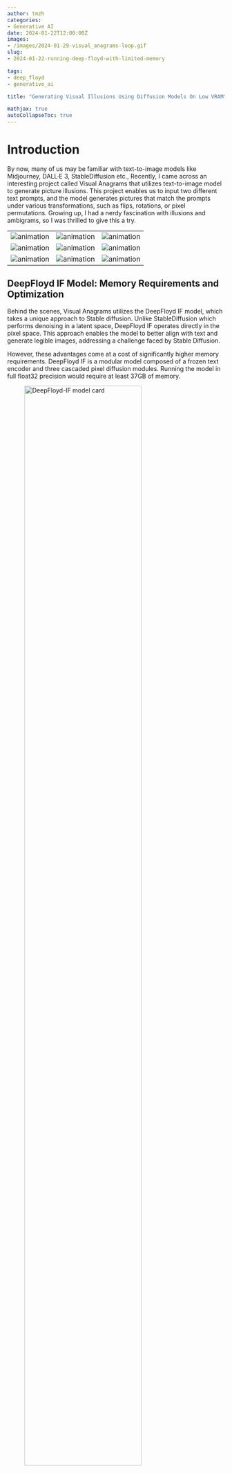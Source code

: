 ```yaml
---
author: tmzh
categories:
- Generative AI 
date: 2024-01-22T12:00:00Z
images: 
- /images/2024-01-29-visual_anagrams-loop.gif
slug: 
- 2024-01-22-running-deep-floyd-with-limited-memory

tags:
- deep_floyd
- generative_ai

title: "Generating Visual Illusions Using Diffusion Models On Low VRAM"

mathjax: true
autoCollapseToc: true
---
```


# Introduction
By now, many of us may be familiar with text-to-image models like Midjourney, DALL·E 3, StableDiffusion etc., Recently, I came across an interesting project called Visual Anagrams that utilizes text-to-image model to generate picture illusions. This project enables us to input two different text prompts, and the model generates pictures that match the prompts under various transformations, such as flips, rotations, or pixel permutations. Growing up, I had a nerdy fascination with illusions and ambigrams, so I was thrilled to give this a try.

|                                                            |   |   |
|------------------------------------------------------------|---|---|
| ![animation](/images/2024-01-28-waterfall.deer.mp4-output.gif) |  ![animation](/images/2024-01-29-rotate_cw.oil.painting.houses.medieval.village.ship.ocean.gif) |  ![animation](/images/2024-01-28-rotate_180.pop.art.wolverine.joker.gif) |
| ![animation](/images/2024-01-28-line-drawing-old-man-girl.gif) |  ![animation](/images/2024-01-28-square_hinge.oil.painting.Medieval.village.scene.with.busy.gif) |  ![animation](/images/2024-01-29-negate.photo.woman.man.gif) |
| ![animation](/images/2024-01-28-jigsaw.oil.painting.classroom.playground.gif) |  ![animation](/images/2024-01-28-rotate_180.line.drawing.cat.bunny.gif) |  ![animation](/images/2024-01-29-rotate_180.oil.painting.forest.fire.truck.gif) |

##  DeepFloyd IF Model: Memory Requirements and Optimization

Behind the scenes, Visual Anagrams utilizes the DeepFloyd IF model, which takes a unique approach to Stable diffusion. Unlike StableDiffusion which performs denoising in a latent space, DeepFloyd IF operates directly in the pixel space. This approach enables the model to better align with text and generate legible images, addressing a challenge faced by Stable Diffusion.

However, these advantages come at a cost of significantly higher memory requirements. DeepFloyd IF is a modular model composed of a frozen text encoder and three cascaded pixel diffusion modules. Running the model in full float32 precision would require at least 37GB of memory.

<figure>
    <img src="/images/2024-01-28-deep-floyd-if-scheme.jpg"
         alt="DeepFloyd-IF model card"
         width="80%">
    <figcaption><i>source: <a href="https://huggingface.co/DeepFloyd/IF-I-XL-v1.0">DeepFloyd-IF model card</a>
</i></figcaption>
</figure>

Fortunately, it is possible to run this model on Google Colab or even on consumer hardware for free. The Diffusers API from HuggingFace allows us to load individual components modularly, reducing the memory requirements by loading components selectively.

# Inference process

## Import and setup what we need
First let us install the dependencies and a copy of visual anagrams repo.

```python
! pip install -q
    diffusers
    transformers
    safetensors
    sentencepiece
    accelerate
    bitsandbytes
    einops
    mediapy
    accelerate

!pip install -q git+https://github.com/dangeng/visual_anagrams.git
```

## Load TextEncoder Model
The TextEncoder model used in DeepFloyd-IF is `T5`. To begin, we load this `T5` model in half-precision (fp16) and utilize the `device_map` flag to enable transformers to offload model layers to either CPU or disk. This reduces the memory requirements by more than half. For more information on device_map, refer to the transformers [documentation](https://huggingface.co/docs/accelerate/usage_guides/big_modeling#designing-a-device-map).

```python
from transformers import T5EncoderModel

text_encoder = T5EncoderModel.from_pretrained(
    "DeepFloyd/IF-I-L-v1.0",
    subfolder="text_encoder",
    device_map="auto",
    variant="fp16",
    torch_dtype=torch.float16,
)
```

### Addendum
To further reduce memory utilization, we can also load the same `T5` model using 8-bit quantization. Transformers directly supports bitsandbytes through the load_in_8bit flag. Set the variant="8bit" flag to download pre-quantized weights. This allows loading the text encoders in as little as 8GB of memory.

## Create text embeddings
Next, we need to generate embeddings for the two prompts that describe the visual illusions. DiffusionPipeline from HuggingFace Diffusers library contains methods to load models necessary for running diffusion networks. We can override the individual models used by changing the keyword arguments to `from_pretrained`. In this case, we pass the previously instantiated `text_encoder` for the text_encoder argument and `None` for the unet argument to avoid loading the UNet into memory, enabling us to load only the necessary models to run the text embedding portion of the diffusion process.

```python
from diffusers import DiffusionPipeline

pipe = DiffusionPipeline.from_pretrained(
    "DeepFloyd/IF-I-L-v1.0",
    text_encoder=text_encoder, # pass the previously instantiated text encoder
    unet=None
)
```
We can now use this pipeline to encode the two prompts. The prompts need to be concatenated for the illusion.

```python
# Feel free to change me:
prompts = [
      'an oil painting of a deer',
      'an oil painting of a waterfall',
    ]

# Embed prompts using the T5 model
prompt_embeds = [pipe.encode_prompt(prompt) for prompt in prompts]
prompt_embeds, negative_prompt_embeds = zip(*prompt_embeds)
prompt_embeds = torch.cat(prompt_embeds)
negative_prompt_embeds = torch.cat(negative_prompt_embeds)  # These are just null embeds
``` 

Flush to free memory for the next stages.

```python
import gc

def flush():
    gc.collect()
    torch.cuda.empty_cache()

del text_encoder
del pipe
flush()
```

## Main Diffusion Process
With the available GPU memory, we can reload the DiffusionPipeline using only the UNet to execute the main diffusion process. Note that once again we are loading the weights in 16-bit floating point format using the variant and torch_dtype keyword arguments.

```python
from diffusers import DiffusionPipeline

stage_1 = DiffusionPipeline.from_pretrained(
    "DeepFloyd/IF-I-L-v1.0",
    text_encoder=None,
    variant="fp16",
    torch_dtype=torch.float16,
)

stage_1.enable_model_cpu_offload()
stage_1.to('cuda')
```

```python
stage_2 = DiffusionPipeline.from_pretrained(
                "DeepFloyd/IF-II-L-v1.0",
                text_encoder=None,
                variant="fp16",
                torch_dtype=torch.float16,
              )
stage_2.enable_model_cpu_offload()
stage_2.to('cuda')
```

## Generate Image
Choose one of the view transformations supported by the Visual Anagrams repository.

```python
from visual_anagrams.views import get_views
# UNCOMMENT ONE OF THESE

# views = get_views(['identity', 'rotate_180'])
# views = get_views(['identity', 'rotate_cw'])
# views = get_views(['identity', 'flip'])
# views = get_views(['identity', 'jigsaw'])
views = get_views(['identity', 'negate'])
# views = get_views(['identity', 'skew'])
# views = get_views(['identity', 'patch_permute'])
# views = get_views(['identity', 'pixel_permute'])
# views = get_views(['identity', 'inner_circle'])
```


## Results
Now, we are ready to generate the visual illusions. The `sample_stage_1` function from visual anagrams repo accomplishes this and produces a $64 \times 64$ image. Similarly, the `sample_stage_2` function upsamples the resulting image while denoising all views, generating a $256 \times 256$ image. 

```python
from visual_anagrams.samplers import sample_stage_1, sample_stage_2
from visual_anagrams.utils import add_args, save_illusion, save_metadata
image_64 = sample_stage_1(stage_1,
                          prompt_embeds,
                          negative_prompt_embeds,
                          views,
                          num_inference_steps=40,
                          guidance_scale=10.0,
                          reduction='mean',
                          generator=None)
mp.show_images([im_to_np(view.view(image_64[0])) for view in views])
```


```python
image = sample_stage_2(stage_2,
                       image_64,
                       prompt_embeds,
                       negative_prompt_embeds,
                       views,
                       num_inference_steps=30,
                       guidance_scale=10.0,
                       reduction='mean',
                       noise_level=50,
                       generator=None)
mp.show_images([im_to_np(view.view(image[0])) for view in views])


```

## More Examples
![animation](/images/2024-01-28-waterfall.deer.mp4-output.gif) 
![animation](/images/2024-01-29-rotate_cw.oil.painting.houses.medieval.village.ship.ocean.gif) 
![animation](/images/2024-01-28-rotate_180.pop.art.wolverine.joker.gif) 
![animation](/images/2024-01-28-line-drawing-old-man-girl.gif) 
![animation](/images/2024-01-28-square_hinge.oil.painting.Medieval.village.scene.with.busy.gif) 
![animation](/images/2024-01-29-negate.photo.woman.man.gif) 
![animation](/images/2024-01-28-jigsaw.oil.painting.classroom.playground.gif) 
![animation](/images/2024-01-28-rotate_180.line.drawing.cat.bunny.gif) 
![animation](/images/2024-01-29-rotate_180.oil.painting.forest.fire.truck.gif) |

# Conclusion
With this, we get a pretty impressive image of a waterfall which when inverted looks like a deer. I have a notebook version of the same code, you can give it a try in colab and try different transformation views. It is fascinating to observe how details from different objects and scenes can be embedded into a picture and how our visual apparatus end up seeing what we want to see.

<a target="_blank" href="https://colab.research.google.com/github/tmzh/visual_anagrams/blob/main/notebooks/visual_anagrams_colab_free.ipynb">
<img src="https://colab.research.google.com/assets/colab-badge.svg" alt="Open In Colab"/>
</a>

![animation](/images/2024-01-28-waterfall.deer.mp4-output.gif)


# References
https://colab.research.google.com/github/huggingface/notebooks/blob/main/diffusers/deepfloyd_if_free_tier_google_colab.ipynb#scrollTo=YVmG9-a8-XyI